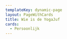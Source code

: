 ```yaml
---
templateKey: dynamic-page
layout: PageWithCards
title: Wie is de YogaJuf
cards:
  - Persoonlijk
---
```

